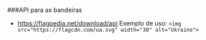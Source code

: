 ###API para as bandeiras 
* https://flagpedia.net/download/api
Exemplo de uso:
``<img src="https://flagcdn.com/ua.svg" width="30" alt="Ukraine">``